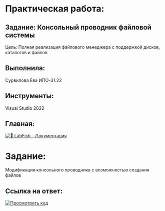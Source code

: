 # Практическая работа:
## Задание: Консольный проводник файловой системы
Цель: Полная реализация файлового менеджера с поддержкой дисков, каталогов и файлов

## Выполнила: 
Сурвилова Ева ИПО-31.22
## Инструменты:
Visual Studio 2022

## Главная:
[![🐠 LabFish - Документация](https://img.shields.io/badge/🐠_LabFish_-_Документация-4285F4?style=for-the-badge&logo=github&logoColor=white)](https://github.com/Evasurvilova/labfish/blob/main/README.md)

# Задание:
Модификация консольного проводника с возможностью создания файлов

## Ссылка на ответ:

[![Просмотреть код](https://img.shields.io/badge/💻_Ответ-4285F4?style=for-the-badge&logo=csharp&logoColor=white)](https://github.com/wienwe/DyadyaRyuba/blob/main/HomeworkForRyubakov/Консольный%20проводник%20файловой%20системы/ConsoleProvider.cs)
